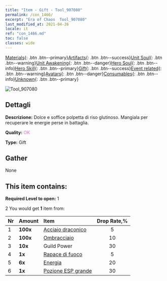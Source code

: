 ```yaml
---
title: "Item - Gift - Tool_907080"
permalink: /con_1466/
excerpt: "Era of Chaos  Tool_907080"
last_modified_at: 2021-04-26
locale: it
ref: "con_1466.md"
toc: false
classes: wide
---
```

 [Materials](/ItemsIT/){: .btn .btn--primary}[Artifacts](/ItemsIT/Artifacts/){: .btn .btn--success}[Unit Soul](/ItemsIT/UnitSoul/){: .btn .btn--warning}[Unit Awakening](/ItemsIT/UnitAwakening/){: .btn .btn--danger}[Hero Soul](/ItemsIT/HeroSoul/){: .btn .btn--info}[Hero Skill](/ItemsIT/HeroSkill/){: .btn .btn--primary}[Gift](/ItemsIT/Gift/){: .btn .btn--success}[Event related](/ItemsIT/Events/){: .btn .btn--warning}[Avatars](/ItemsIT/Avatars/){: .btn .btn--danger}[Consumables](/ItemsIT/Consumables/){: .btn .btn--info}[Unknown](/ItemsIT/Unknown/){: .btn .btn--primary}

 ![Tool_907080](/images/t/i_907080.png)

## Dettagli
 **Descrizione:** Dolce e soffice polpetta di riso glutinoso. Mangiala per recuperare le energie perse in battaglia.

 **Quality:** <span style="color: #DA70D6">OK</span>

 **Type:** Gift

## Gather

  None

## This item contains:

 **Required Level to open:** 1

 2 You would get **1** item  from:

  | Nr | Amount |     Item    | Drop Rate,% |
  |:---|:-------|:------------|:---------:|
  | 1 |  **100x** | [Acciaio draconico](/ItemsIT/con_880/) | 5 | 
  | 2 |  **100x** | [Ombracciaio](/ItemsIT/con_881/) | 10 | 
  | 3 |  **10x** | Guild Power | 30 | 
  | 4 |  **1x** | [Rapace di fuoco](/ItemsIT/unt_268/) | 5 | 
  | 5 |  **6x** | [Energia](/ItemsIT/con_900/) | 20 | 
  | 6 |  **1x** | [Pozione ESP grande](/ItemsIT/con_702/) | 30 | 
